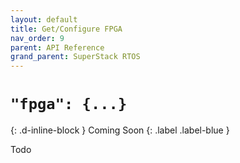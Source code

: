 ```yaml
---
layout: default
title: Get/Configure FPGA
nav_order: 9
parent: API Reference
grand_parent: SuperStack RTOS
---
```


# `"fpga": {...}`
{: .d-inline-block }
Coming Soon
{: .label .label-blue }

Todo